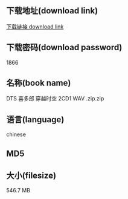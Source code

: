 ## 下载地址(download link)
[下载链接 download link](https://voluble-croquembouche-d321dc.netlify.app/?s=DTS+%E5%96%9C%E5%A4%9A%E9%83%8E+%E7%A9%BF%E8%B6%8A%E6%97%B6%E7%A9%BA+2CD1+WAV+.zip)

## 下载密码(download password)
1866

## 名称(book name)
DTS 喜多郎 穿越时空 2CD1 WAV .zip.zip

## 语言(language)
chinese

## MD5


## 大小(filesize)
546.7 MB
